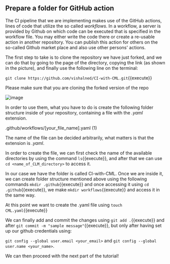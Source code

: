 ## Prepare a folder for GitHub action

The CI pipeline that we are implementing makes use of the GitHub actions, lines of code that utilize the so called *workflows*. In a workflow, a server is provided by Github on which code can be executed that is specified in the workflow file. You may either write the code there or create a re-usable action in another repository. You can publish this action for others on the so-called Github market place and also use other persons' actions.

The first step to take is to clone the repository we have just forked, and we can do that by going to the page of the directory, copying the link (as shown in the picture), and finally use the following line on the terminal:

`git clone https://github.com/vishalned/CI-with-CML.git`{{execute}}

Please make sure that you are cloning the forked version of the repo

![image](https://user-images.githubusercontent.com/63954877/168800397-afd2079c-834d-466c-97ed-72183c833792.png)

In order to use them, what you have to do is create the following folder structure inside of your repository, containing a file with the *.yaml* extension.

.github/workflows/[your_file_name].yaml (1) 

The name of the file can be decided arbitrarily, what matters is that the extension is *.yaml*.

In order to create the file, we can first check the name of the available directories by using the command `ls`{{execute}}, and after that we can use `cd <name_of_CLM_directory>` to access it.

In our case we have the folder is called CI-with-CML. Once we are inside it, we can create folder structure mentioned above using the following commands `mkdir .github`{{execute}} and once accessing it using `cd .github`{{execute}}, we make `mkdir workflows`{{execute}} and access it in the same way.

At this point we want to create the .yaml file using `touch CML.yaml`{{execute}}

We can finally add and commit the changes using `git add .`{{execute}} and after `git commit -m "sample message"`{{execute}}, but only after having set up our github credentials using:

`git config --global user.email <your_email>` and `git config --global user.name <your_name>`.

We can then proceed with the next part of the tutorial!
